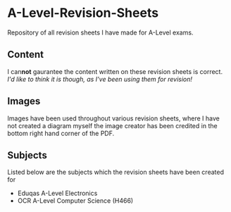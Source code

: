 # A-Level-Revision-Sheets
Repository of all revision sheets I have made for A-Level exams.
## Content
I can**not** gaurantee the content written on these revision sheets is correct.  
*I'd like to think it is though, as I've been using them for revision!*
## Images
Images have been used throughout various revision sheets, where I have not created a diagram myself the image creator has been credited in the bottom right hand corner of the PDF.
## Subjects
Listed below are the subjects which the revision sheets have been created for
* Eduqas A-Level Electronics
* OCR A-Level Computer Science (H466)

